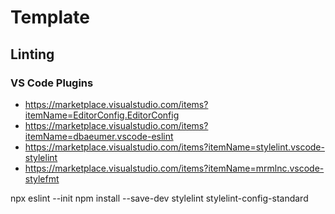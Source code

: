 # Template

## Linting
### VS Code Plugins
- https://marketplace.visualstudio.com/items?itemName=EditorConfig.EditorConfig
- https://marketplace.visualstudio.com/items?itemName=dbaeumer.vscode-eslint
- https://marketplace.visualstudio.com/items?itemName=stylelint.vscode-stylelint
- https://marketplace.visualstudio.com/items?itemName=mrmlnc.vscode-stylefmt

npx eslint --init
npm install --save-dev stylelint stylelint-config-standard
